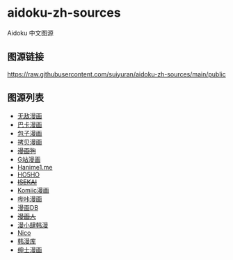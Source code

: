 # aidoku-zh-sources

Aidoku 中文图源

## 图源链接

https://raw.githubusercontent.com/suiyuran/aidoku-zh-sources/main/public

## 图源列表

- [无敌漫画](https://www.55dmh.com)
- [巴卡漫画](https://bakamh.com)
- [包子漫画](https://www.baozimh.com)
- [拷贝漫画](https://www.copymanga.tv)
- ~~[漫画狗](https://dogemanga.com)~~
- [G站漫画](https://godamanga.com)
- [Hanime1.me](https://hanime1.me/comics)
- [HO5HO](https://www.ho5ho.com)
- ~~[ISEKAI](https://isekai.ch)~~
- [Komiic漫画](https://komiic.com)
- [哔咔漫画](https://manhuabika.com)
- [漫画DB](https://www.manhuadb.com)
- ~~[漫画人](https://www.manhuaren.com)~~
- [漫小肆韩漫](https://www.mxshm.site)
- [Nico](https://nicohub.cc/index?category=comic)
- [韩漫库](https://se8.us)
- [绅士漫画](https://www.wnacg.com)
